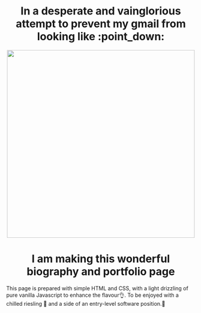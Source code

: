 <div id="header" align="center">
  <h1> In a desperate and vainglorious attempt to prevent my gmail from looking like :point_down:</h1>
<img src="https://github.com/Anmol-Baranwal/Cool-GIFs-For-GitHub/assets/74038190/19b4ef1d-2035-4e6f-8484-8bd79d604dc9" width="500">
  <h1> I am making this wonderful biography and portfolio page </h1>
</div>

This page is prepared with simple HTML and CSS, with a light drizzling of pure vanilla Javascript to enhance the flavour:ok_hand:. To be enjoyed with a chilled riesling :wine_glass: and a side of an entry-level software position.:information_desk_person:
